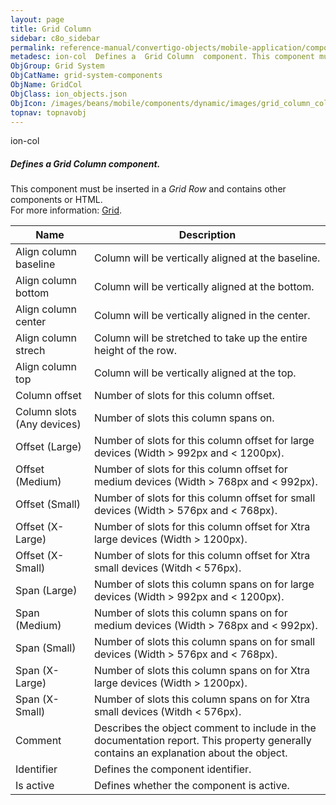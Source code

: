 ```yaml
---
layout: page
title: Grid Column
sidebar: c8o_sidebar
permalink: reference-manual/convertigo-objects/mobile-application/components/grid-system-components/grid-column/
metadesc: ion-col  Defines a  Grid Column  component. This component must be inserted in a  Grid Row  and contains other components or HTML.  For more informati
ObjGroup: Grid System
ObjCatName: grid-system-components
ObjName: GridCol
ObjClass: ion_objects.json
ObjIcon: /images/beans/mobile/components/dynamic/images/grid_column_color_32x32.png
topnav: topnavobj
---
```

ion-col<br/>

##### Defines a <i>Grid Column</i> component.<br/>
This component must be inserted in a <i>Grid Row</i> and contains other components or HTML.<br/>
 For more information: <a href='https://ionicframework.com/docs/v3/components/#grid'>Grid</a>.

Name | Description 
--- | ---
Align column baseline | Column will be vertically aligned at the baseline.
Align column bottom | Column will be vertically aligned at the bottom.
Align column center | Column will be vertically aligned in the center.
Align column strech | Column will be stretched to take up the entire height of the row.
Align column top | Column will be vertically aligned at the top.
Column offset | Number of slots for this column offset.
Column slots (Any devices) | Number of slots this column spans on.
Offset (Large) | Number of slots for this column offset for large devices (Width >  992px and <  1200px).
Offset (Medium) | Number of slots for this column offset for medium devices (Width >  768px and <  992px).
Offset (Small) | Number of slots for this column offset for small devices (Width >  576px and <  768px).
Offset (X-Large) | Number of slots for this column offset for Xtra large devices (Width >  1200px).
Offset (X-Small) | Number of slots for this column offset for Xtra small devices (Witdh <  576px).
Span (Large) | Number of slots this column spans on for large devices (Width >  992px and <  1200px).
Span (Medium) | Number of slots this column spans on for medium devices (Width >  768px and <  992px).
Span (Small) | Number of slots this column spans on for small devices (Width >  576px and <  768px).
Span (X-Large) | Number of slots this column spans on for Xtra large devices (Width >  1200px).
Span (X-Small) | Number of slots this column spans on for Xtra small devices (Witdh <  576px).
Comment | Describes the object comment to include in the documentation report.  This property generally contains an explanation about the object. 
Identifier | Defines the component identifier.  
Is active | Defines whether the component is active. 

